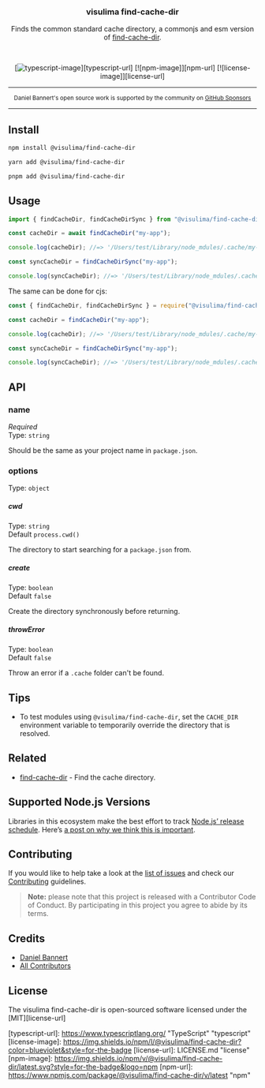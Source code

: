 <div align="center">
  <h3>visulima find-cache-dir</h3>
  <p>
  Finds the common standard cache directory, a commonjs and esm version of <a href="https://github.com/sindresorhus/find-cache-dir"> find-cache-dir</a>.
  </p>
</div>

<br />

<div align="center">

[![typescript-image]][typescript-url] [![npm-image]][npm-url] [![license-image]][license-url]

</div>

---

<div align="center">
    <p>
        <sup>
            Daniel Bannert's open source work is supported by the community on <a href="https://github.com/sponsors/prisis">GitHub Sponsors</a>
        </sup>
    </p>
</div>

---

## Install

```sh
npm install @visulima/find-cache-dir
```

```sh
yarn add @visulima/find-cache-dir
```

```sh
pnpm add @visulima/find-cache-dir
```

## Usage

```typescript
import { findCacheDir, findCacheDirSync } from "@visulima/find-cache-dir";

const cacheDir = await findCacheDir("my-app");

console.log(cacheDir); //=> '/Users/test/Library/node_mdules/.cache/my-app'

const syncCacheDir = findCacheDirSync("my-app");

console.log(syncCacheDir); //=> '/Users/test/Library/node_mdules/.cache/my-app'
```

The same can be done for cjs:

```javascript
const { findCacheDir, findCacheDirSync } = require("@visulima/find-cache-dir");

const cacheDir = findCacheDir("my-app");

console.log(cacheDir); //=> '/Users/test/Library/node_mdules/.cache/my-app'

const syncCacheDir = findCacheDirSync("my-app");

console.log(syncCacheDir); //=> '/Users/test/Library/node_mdules/.cache/my-app'
```

## API

### name

_Required_\
Type: `string`

Should be the same as your project name in `package.json`.

### options

Type: `object`

##### cwd

Type: `string`\
Default `process.cwd()`

The directory to start searching for a `package.json` from.

##### create

Type: `boolean`\
Default `false`

Create the directory synchronously before returning.

##### throwError

Type: `boolean`\
Default `false`

Throw an error if a `.cache` folder can't be found.

## Tips

- To test modules using `@visulima/find-cache-dir`, set the `CACHE_DIR` environment variable to temporarily override the directory that is resolved.

## Related

- [find-cache-dir](https://github.com/sindresorhus/find-cache-dir) - Find the cache directory.

## Supported Node.js Versions

Libraries in this ecosystem make the best effort to track [Node.js’ release schedule](https://github.com/nodejs/release#release-schedule).
Here’s [a post on why we think this is important](https://medium.com/the-node-js-collection/maintainers-should-consider-following-node-js-release-schedule-ab08ed4de71a).

## Contributing

If you would like to help take a look at the [list of issues](https://github.com/visulima/visulima/issues) and check our [Contributing](.github/CONTRIBUTING.md) guidelines.

> **Note:** please note that this project is released with a Contributor Code of Conduct. By participating in this project you agree to abide by its terms.

## Credits

- [Daniel Bannert](https://github.com/prisis)
- [All Contributors](https://github.com/visulima/visulima/graphs/contributors)

## License

The visulima find-cache-dir is open-sourced software licensed under the [MIT][license-url]

[typescript-image]: https://img.shields.io/badge/Typescript-294E80.svg?style=for-the-badge&logo=typescript
[typescript-url]: https://www.typescriptlang.org/ "TypeScript" "typescript"
[license-image]: https://img.shields.io/npm/l/@visulima/find-cache-dir?color=blueviolet&style=for-the-badge
[license-url]: LICENSE.md "license"
[npm-image]: https://img.shields.io/npm/v/@visulima/find-cache-dir/latest.svg?style=for-the-badge&logo=npm
[npm-url]: https://www.npmjs.com/package/@visulima/find-cache-dir/v/latest "npm"
